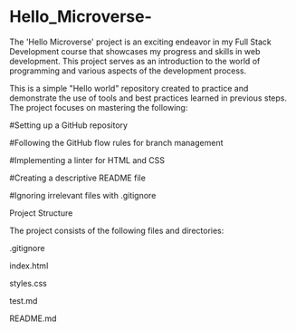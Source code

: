 # Hello_Microverse-
The 'Hello Microverse' project is an exciting endeavor in my Full Stack Development course that showcases my progress and skills in web development. This project serves as an introduction to the world of programming and various aspects of the development process.

This is a simple "Hello world" repository created to practice and demonstrate the use of tools and best practices learned in previous steps. The project focuses on mastering the following:

#Setting up a GitHub repository

#Following the GitHub flow rules for branch management

#Implementing a linter for HTML and CSS

#Creating a descriptive README file

#Ignoring irrelevant files with .gitignore


Project Structure

The project consists of the following files and directories:

.gitignore

 index.html
 
 styles.css
 
 test.md
 
 README.md
 
